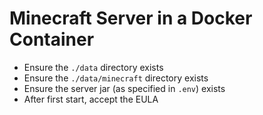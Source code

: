 # Minecraft Server in a Docker Container

- Ensure the `./data` directory exists
- Ensure the `./data/minecraft` directory exists
- Ensure the server jar (as specified in `.env`) exists
- After first start, accept the EULA